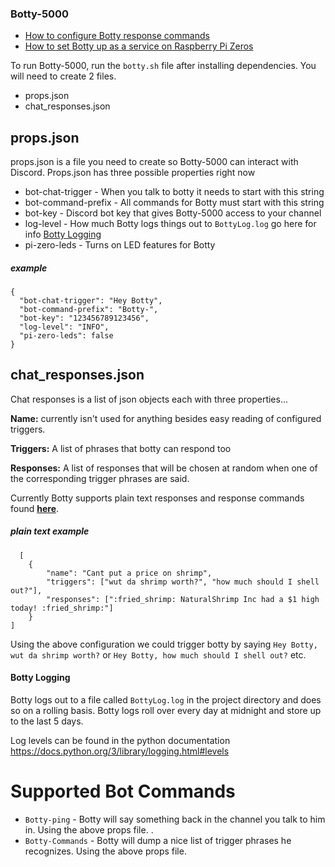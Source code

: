 ### Botty-5000

* [How to configure Botty response commands](response_commands.md)
* [How to set Botty up as a service on Raspberry Pi Zeros](raspberrypi_zero_service.md)

To run Botty-5000, run the `botty.sh` file after installing dependencies. You will need to create 2 files.

* props.json
* chat_responses.json

## props.json
props.json is a file you need to create so Botty-5000 can interact with Discord.
Props.json has three possible properties right now

* bot-chat-trigger - When you talk to botty it needs to start with this string
* bot-command-prefix - All commands for Botty must start with this string
* bot-key - Discord bot key that gives Botty-5000 access to your channel
* log-level - How much Botty logs things out to `BottyLog.log` go here for info [Botty Logging](#Botty-Logging)
* pi-zero-leds - Turns on LED features for Botty

##### example
```
{
  "bot-chat-trigger": "Hey Botty",
  "bot-command-prefix": "Botty-",
  "bot-key": "123456789123456",
  "log-level": "INFO",
  "pi-zero-leds": false
}
```

## chat_responses.json
Chat responses is a list of json objects each with three properties...

**Name:** currently isn't used for anything besides easy reading of configured triggers.

**Triggers:** A list of phrases that botty can respond too

**Responses:** A list of responses that will be chosen at random when one of the corresponding trigger phrases are said.

Currently Botty supports plain text responses and response commands found **[here](response_commands.md)**.
##### plain text example
```
  [
    {
        "name": "Cant put a price on shrimp",
        "triggers": ["wut da shrimp worth?", "how much should I shell out?"],
        "responses": [":fried_shrimp: NaturalShrimp Inc had a $1 high today! :fried_shrimp:"]
    }
]
```
Using the above configuration we could trigger botty by saying `Hey Botty, wut da shrimp worth?` or `Hey Botty, how much should I shell out?`
etc.

#### Botty Logging
Botty logs out to a file called `BottyLog.log` in the project directory and does so on a rolling basis. Botty logs roll over 
every day at midnight and store up to the last 5 days.

Log levels can be found in the python documentation https://docs.python.org/3/library/logging.html#levels

# Supported Bot Commands
* `Botty-ping` - Botty will say something back in the channel you talk to him in. Using the above props file. .
* `Botty-Commands` - Botty will dump a nice list of trigger phrases he recognizes. Using the above props file. 